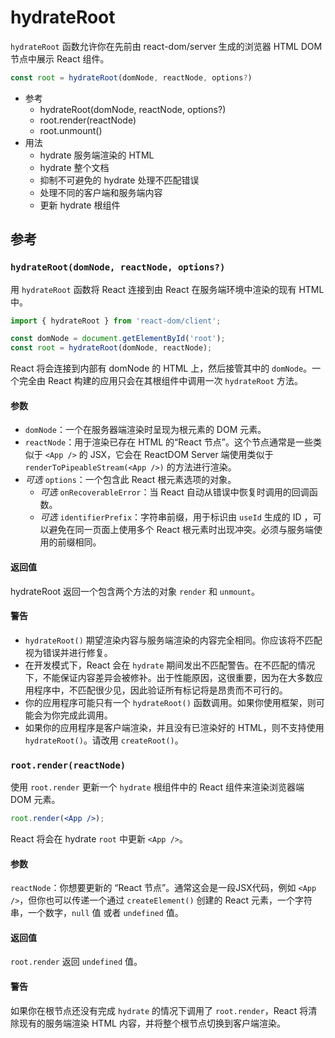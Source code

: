 # hydrateRoot

`hydrateRoot` 函数允许你在先前由 react-dom/server 生成的浏览器 HTML DOM 节点中展示 React 组件。

```jsx
const root = hydrateRoot(domNode, reactNode, options?)
```

+ 参考
  + hydrateRoot(domNode, reactNode, options?)
  + root.render(reactNode)
  + root.unmount()
+ 用法
  + hydrate 服务端渲染的 HTML
  + hydrate 整个文档
  + 抑制不可避免的 hydrate 处理不匹配错误
  + 处理不同的客户端和服务端内容
  + 更新 hydrate 根组件

## 参考 

### `hydrateRoot(domNode, reactNode, options?)`

用 `hydrateRoot` 函数将 React 连接到由 React 在服务端环境中渲染的现有 HTML 中。

```jsx
import { hydrateRoot } from 'react-dom/client';

const domNode = document.getElementById('root');
const root = hydrateRoot(domNode, reactNode);
```

React 将会连接到内部有 domNode 的 HTML 上，然后接管其中的 `domNode`。一个完全由 React 构建的应用只会在其根组件中调用一次 `hydrateRoot` 方法。

#### 参数
+ `domNode`：一个在服务器端渲染时呈现为根元素的 DOM 元素。
+ `reactNode`：用于渲染已存在 HTML 的“React 节点”。这个节点通常是一些类似于 `<App />` 的 JSX，它会在 ReactDOM Server 端使用类似于 `renderToPipeableStream(<App />)` 的方法进行渲染。
+ *可选*  `options`：一个包含此 React 根元素选项的对象。
  + *可选* `onRecoverableError`：当 React 自动从错误中恢复时调用的回调函数。
  + *可选* `identifierPrefix`：字符串前缀，用于标识由 `useId` 生成的 ID ，可以避免在同一页面上使用多个 React 根元素时出现冲突。必须与服务端使用的前缀相同。

#### 返回值
hydrateRoot 返回一个包含两个方法的对象 `render` 和 `unmount`。

#### 警告 
+ `hydrateRoot()` 期望渲染内容与服务端渲染的内容完全相同。你应该将不匹配视为错误并进行修复。
+ 在开发模式下，React 会在 `hydrate` 期间发出不匹配警告。在不匹配的情况下，不能保证内容差异会被修补。出于性能原因，这很重要，因为在大多数应用程序中，不匹配很少见，因此验证所有标记将是昂贵而不可行的。
+ 你的应用程序可能只有一个 `hydrateRoot()` 函数调用。如果你使用框架，则可能会为你完成此调用。
+ 如果你的应用程序是客户端渲染，并且没有已渲染好的 HTML，则不支持使用 `hydrateRoot()`。请改用 `createRoot()`。

### `root.render(reactNode)`

使用 `root.render` 更新一个 `hydrate` 根组件中的 React 组件来渲染浏览器端 DOM 元素。

```jsx
root.render(<App />);
```

React 将会在 hydrate `root` 中更新 `<App />`。

#### 参数 
`reactNode`：你想要更新的 “React 节点”。通常这会是一段JSX代码，例如 `<App />`，但你也可以传递一个通过 `createElement()` 创建的 React 元素，一个字符串，一个数字，`null` 值 或者 `undefined` 值。

#### 返回值 
`root.render` 返回 `undefined` 值。

#### 警告 
如果你在根节点还没有完成 `hydrate` 的情况下调用了 `root.render`，React 将清除现有的服务端渲染 HTML 内容，并将整个根节点切换到客户端渲染。
